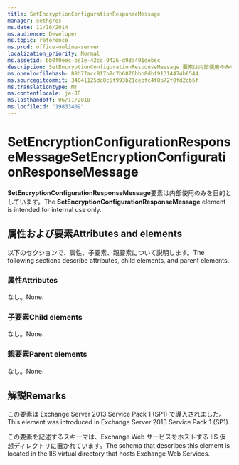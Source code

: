 ```yaml
---
title: SetEncryptionConfigurationResponseMessage
manager: sethgros
ms.date: 11/16/2014
ms.audience: Developer
ms.topic: reference
ms.prod: office-online-server
localization_priority: Normal
ms.assetid: bb0f0eec-be1e-42cc-9426-d98a491debec
description: SetEncryptionConfigurationResponseMessage 要素は内部使用のみを目的としています。
ms.openlocfilehash: 88b77acc917b7c7b6876bbb8dbf91314474b8544
ms.sourcegitcommit: 34041125dc8c5f993b21cebfc4f8b72f0fd2cb6f
ms.translationtype: MT
ms.contentlocale: ja-JP
ms.lasthandoff: 06/11/2018
ms.locfileid: "19833409"
---
```

# <a name="setencryptionconfigurationresponsemessage"></a><span data-ttu-id="89ac3-103">SetEncryptionConfigurationResponseMessage</span><span class="sxs-lookup"><span data-stu-id="89ac3-103">SetEncryptionConfigurationResponseMessage</span></span>

<span data-ttu-id="89ac3-104">**SetEncryptionConfigurationResponseMessage**要素は内部使用のみを目的としています。</span><span class="sxs-lookup"><span data-stu-id="89ac3-104">The **SetEncryptionConfigurationResponseMessage** element is intended for internal use only.</span></span> 

## <a name="attributes-and-elements"></a><span data-ttu-id="89ac3-105">属性および要素</span><span class="sxs-lookup"><span data-stu-id="89ac3-105">Attributes and elements</span></span>

<span data-ttu-id="89ac3-106">以下のセクションで、属性、子要素、親要素について説明します。</span><span class="sxs-lookup"><span data-stu-id="89ac3-106">The following sections describe attributes, child elements, and parent elements.</span></span>
  
### <a name="attributes"></a><span data-ttu-id="89ac3-107">属性</span><span class="sxs-lookup"><span data-stu-id="89ac3-107">Attributes</span></span>

<span data-ttu-id="89ac3-108">なし。</span><span class="sxs-lookup"><span data-stu-id="89ac3-108">None.</span></span>
  
### <a name="child-elements"></a><span data-ttu-id="89ac3-109">子要素</span><span class="sxs-lookup"><span data-stu-id="89ac3-109">Child elements</span></span>

<span data-ttu-id="89ac3-110">なし。</span><span class="sxs-lookup"><span data-stu-id="89ac3-110">None.</span></span>
  
### <a name="parent-elements"></a><span data-ttu-id="89ac3-111">親要素</span><span class="sxs-lookup"><span data-stu-id="89ac3-111">Parent elements</span></span>

<span data-ttu-id="89ac3-112">なし。</span><span class="sxs-lookup"><span data-stu-id="89ac3-112">None.</span></span>
  
## <a name="remarks"></a><span data-ttu-id="89ac3-113">解説</span><span class="sxs-lookup"><span data-stu-id="89ac3-113">Remarks</span></span>

<span data-ttu-id="89ac3-114">この要素は Exchange Server 2013 Service Pack 1 (SP1) で導入されました。</span><span class="sxs-lookup"><span data-stu-id="89ac3-114">This element was introduced in Exchange Server 2013 Service Pack 1 (SP1).</span></span>
  
<span data-ttu-id="89ac3-115">この要素を記述するスキーマは、Exchange Web サービスをホストする IIS 仮想ディレクトリに置かれています。</span><span class="sxs-lookup"><span data-stu-id="89ac3-115">The schema that describes this element is located in the IIS virtual directory that hosts Exchange Web Services.</span></span>
  

